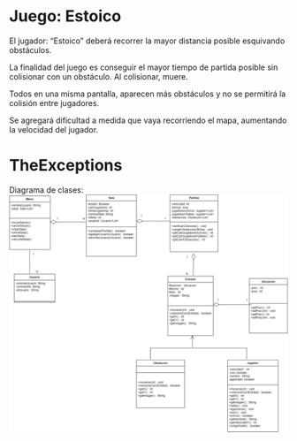 # Juego: Estoico

El jugador: “Estoico” deberá recorrer la mayor distancia posible esquivando obstáculos.

La finalidad del juego es conseguir el mayor tiempo de partida posible sin colisionar con un
obstáculo. Al colisionar, muere.

Todos en una misma pantalla, aparecen más obstáculos y no se permitirá la colisión entre
jugadores.

Se agregará dificultad a medida que vaya recorriendo el mapa, aumentando la velocidad del
jugador.
# TheExceptions
Diagrama de clases:
![Diagrama](doc/diagrama.png)

